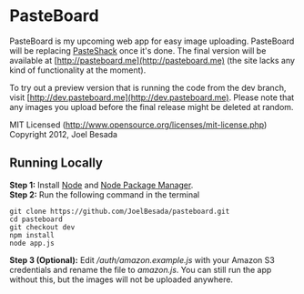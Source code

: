 # PasteBoard
PasteBoard is my upcoming web app for easy image uploading. PasteBoard will be replacing [PasteShack](http://www.pasteshack.net) once it's done.
The final version will be available at [http://pasteboard.me](http://pasteboard.me) (the site lacks any kind of functionality at the moment).   

To try out a preview version that is running the code from the dev branch, visit [http://dev.pasteboard.me](http://dev.pasteboard.me). Please
note that any images you upload before the final release might be deleted at random.

MIT Licensed (http://www.opensource.org/licenses/mit-license.php)   
Copyright 2012, Joel Besada

## Running Locally
__Step 1:__ Install [Node](http://nodejs.org/) and [Node Package Manager](https://npmjs.org/).   
__Step 2:__ Run the following command in the terminal   
``` 
git clone https://github.com/JoelBesada/pasteboard.git   
cd pasteboard
git checkout dev
npm install
node app.js
```
__Step 3 (Optional):__ Edit _/auth/amazon.example.js_ with your Amazon S3 credentials and rename the file to _amazon.js_.
You can still run the app without this, but the images will not be uploaded anywhere.